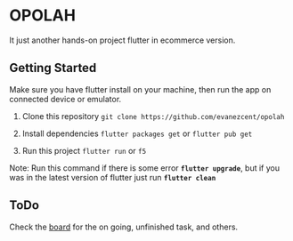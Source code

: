 # OPOLAH

It just another hands-on project flutter in ecommerce version.

## Getting Started

Make sure you have flutter install on your machine, then run the app on connected device or emulator.
1. Clone this repository
`git clone https://github.com/evanezcent/opolah`

2. Install dependencies
`flutter packages get` or  `flutter pub get`

3. Run this project
`flutter run` or `f5`

Note: Run this command if there is some error
**`flutter upgrade`**, but if you was in the latest version of flutter just run
**`flutter clean`**

## ToDo
Check the [board](https://github.com/evanezcent/opolah/projects/1) for the on going, unfinished task, and others.
